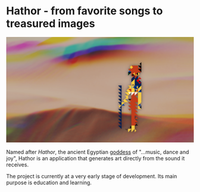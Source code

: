 # Hathor - from favorite songs to treasured images

![Hathor cover](hathor_cover.png "Hathor cover photo")

Named after *Hathor*, the ancient Egyptian [goddess](https://en.wikipedia.org/wiki/Hathor) of "…music, dance and joy", Hathor is an application that generates art directly from the sound it receives.

The project is currently at a very early stage of development. Its main purpose is education and learning.
